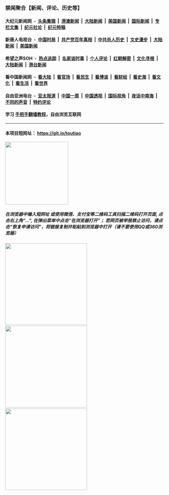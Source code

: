### 禁闻聚合【新闻、评论、历史等】

#### 大纪元新闻网 &nbsp;-&nbsp; [头条集锦](indexes/E头条集锦.md?t=02091502) &nbsp;|&nbsp; [港澳新闻](indexes/E港澳新闻.md?t=02091502)  &nbsp;|&nbsp; [大陆新闻](indexes/E大陆新闻.md?t=02091502) &nbsp;|&nbsp; [美国新闻](indexes/E美国新闻.md?t=02091502) &nbsp;|&nbsp; [国际新闻](indexes/E国际新闻.md?t=02091502) &nbsp;|&nbsp; [专栏文集](indexes/E专栏文集.md?t=02091502) &nbsp;|&nbsp; [纪元社论](indexes/E纪元社论.md?t=02091502) &nbsp;|&nbsp; [纪元特稿](indexes/E纪元特稿.md?t=02091502) 

#### 新唐人电视台 &nbsp;-&nbsp; [中国时局](indexes/N中国时局.md?t=02091502) &nbsp;|&nbsp; [共产党百年真相](indexes/N共产党百年真相.md?t=02091502) &nbsp;|&nbsp; [中共杀人历史](indexes/N中共杀人历史.md?t=02091502) &nbsp;|&nbsp; [文史漫步](indexes/N文史漫步.md?t=02091502) &nbsp;|&nbsp; [大陆新闻](indexes/N大陆新闻.md?t=02091502) &nbsp;|&nbsp; [美国新闻](indexes/N美国新闻.md?t=02091502)

#### 希望之声SOH &nbsp;-&nbsp; [热点追踪](indexes/H热点追踪.md?t=02091502) &nbsp;|&nbsp; [名家谈时事](indexes/H名家谈时事.md?t=02091502) &nbsp;|&nbsp; [个人评论](indexes/H个人评论.md?t=02091502)  &nbsp;|&nbsp; [红朝解密](indexes/H红朝解密.md?t=02091502) &nbsp;|&nbsp; [文化寻根](indexes/H文化寻根.md?t=02091502) &nbsp;|&nbsp; [大陆新闻](indexes/H大陆新闻.md?t=02091502) &nbsp;|&nbsp; [港台新闻](indexes/H港台新闻.md?t=02091502)

#### 看中国新闻网 &nbsp;-&nbsp; [看大陆](indexes/S看大陆.md?t=02091502) &nbsp;|&nbsp; [看官场](indexes/S看官场.md?t=02091502) &nbsp;|&nbsp; [看民生](indexes/S看民生.md?t=02091502)  &nbsp;|&nbsp; [看博谈](indexes/S看博谈.md?t=02091502) &nbsp;|&nbsp; [看财经](indexes/S看财经.md?t=02091502) &nbsp;|&nbsp; [看史海](indexes/S看史海.md?t=02091502) &nbsp;|&nbsp; [看文化](indexes/S看文化.md?t=02091502) &nbsp;|&nbsp; [看生活](indexes/S看生活.md?t=02091502) &nbsp;|&nbsp; [看世界](indexes/S看世界.md?t=02091502)

#### 自由亚洲电台 &nbsp;-&nbsp; [亚太报道](indexes/R亚太报道.md?t=02091502) &nbsp;|&nbsp; [中国一周](indexes/R中国一周.md?t=02091502) &nbsp;|&nbsp; [中国透视](indexes/R中国透视.md?t=02091502)  &nbsp;|&nbsp; [国际视角](indexes/R国际视角.md?t=02091502) &nbsp;|&nbsp; [夜话中南海](indexes/R夜话中南海.md?t=02091502) &nbsp;|&nbsp; [不同的声音](indexes/R不同的声音.md?t=02091502) &nbsp;|&nbsp; [特约评论](indexes/R特约评论.md?t=02091502)

#### 学习 [手把手翻墙教程](https://github.com/gfw-breaker/guides/wiki)，自由浏览互联网

----

#### 本项目短网址： https://git.io/toutiao
<img src="https://raw.githubusercontent.com/gfw-breaker/banned-news/master/scripts/img/qr.png" width="200px"/>  

##### 在浏览器中输入短网址 或使用微信、支付宝等二维码工具扫描二维码打开页面, 点击右上角"...", 在弹出菜单中点击“在浏览器打开”； 若网页被举报禁止访问，请点击“恢复申请访问”，将链接复制并粘贴到浏览器中打开（请不要使用QQ或360浏览器）

<img src="https://raw.githubusercontent.com/gfw-breaker/banned-news/master/scripts/img/1.png" width="260px"/> &nbsp; <img src="https://raw.githubusercontent.com/gfw-breaker/banned-news/master/scripts/img/2.png" width="260px"/> &nbsp; <img src="https://raw.githubusercontent.com/gfw-breaker/banned-news/master/scripts/img/3.png" width="260px"/>
